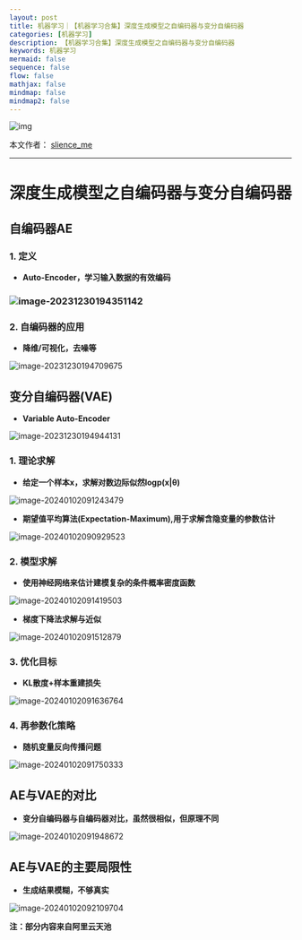 ```yaml
---
layout: post
title: 机器学习｜【机器学习合集】深度生成模型之自编码器与变分自编码器
categories: [机器学习]
description: 【机器学习合集】深度生成模型之自编码器与变分自编码器
keywords: 机器学习
mermaid: false
sequence: false
flow: false
mathjax: false
mindmap: false
mindmap2: false
---
```


![img](/images/posts/logo_slienceme3.png)

本文作者： [slience_me](https://slienceme.cn/)

---

# 深度生成模型之自编码器与变分自编码器

## 自编码器AE

### 1. 定义

- **Auto-Encoder，学习输入数据的有效编码**

### ![image-20231230194351142](/images/posts/image-20231230194351142.png)

### 2. 自编码器的应用

- **降维/可视化，去噪等**

![image-20231230194709675](/images/posts/image-20231230194709675.png)



## 变分自编码器(VAE)

- **Variable Auto-Encoder**

![image-20231230194944131](/images/posts/image-20231230194944131.png)

### 1. 理论求解

- **给定一个样本x，求解对数边际似然logp(x|θ)**

![image-20240102091243479](/images/posts/image-20240102091243479.png)

- **期望值平均算法(Expectation-Maximum),用于求解含隐变量的参数估计**

![image-20240102090929523](/images/posts/image-20240102090929523.png)

### 2. 模型求解

- **使用神经网络来估计建模复杂的条件概率密度函数**

![image-20240102091419503](/images/posts/image-20240102091419503.png)

- **梯度下降法求解与近似**

![image-20240102091512879](/images/posts/image-20240102091512879.png)

### 3. 优化目标

- **KL散度+样本重建损失**

![image-20240102091636764](/images/posts/image-20240102091636764.png)

### 4. 再参数化策略

- **随机变量反向传播问题**

![image-20240102091750333](/images/posts/image-20240102091750333.png)

## AE与VAE的对比

- **变分自编码器与自编码器对比，虽然很相似，但原理不同**

![image-20240102091948672](/images/posts/image-20240102091948672.png)

## AE与VAE的主要局限性

- **生成结果模糊，不够真实**

![image-20240102092109704](/images/posts/image-20240102092109704.png)

**注：部分内容来自阿里云天池**
